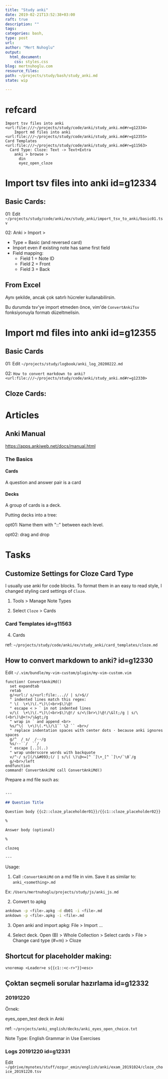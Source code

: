 ```yaml
---
title: "Study anki"
date: 2019-02-21T13:52:38+03:00 
raft: true
description: ""
tags:
categories: bash, 
type: post
url:
author: "Mert Nuhoglu"
output:
  html_document:
    css: styles.css
blog: mertnuhoglu.com
resource_files:
path: ~/projects/study/bash/study_anki.md
state: wip

---
```


# refcard

    Import tsv files into anki <url:file:///~/projects/study/code/anki/study_anki.md#r=g12334>
		Import md files into anki  <url:file:///~/projects/study/code/anki/study_anki.md#r=g12355>
    Card Templates  <url:file:///~/projects/study/code/anki/study_anki.md#r=g11563>
      Card Type: Cloze: Text -> Text+Extra
        anki > browse > 
          din
          eyez_open_cloze


# Import tsv files into anki id=g12334

## Basic Cards:

01: Edit `~/projects/study/code/anki/ex/study_anki/import_tsv_to_anki/basic01.tsv`

02: Anki > Import > 

- Type = Basic (and reversed card)
- Import even if existing note has same first field
- Field mapping:
  - Field 1 = Note ID
  - Field 2 = Front
  - Field 3 = Back

## From Excel

Aynı şekilde, ancak çok satırlı hücreler kullanabilirsin.

Bu durumda tsv'ye import etmeden önce, vim'de `ConvertAnkiTsv` fonksiyonuyla formatı düzeltmelisin.

# Import md files into anki  id=g12355

## Basic Cards

01: Edit `~/projects/study/logbook/anki_log_20200222.md`

02: `How to convert markdown to anki? <url:file:///~/projects/study/code/anki/study_anki.md#r=g12330>`

## Cloze Cards:

# Articles

## Anki Manual

https://apps.ankiweb.net/docs/manual.html

### The Basics

#### Cards

A question and answer pair is a card

#### Decks

A group of cards is a deck.

Putting decks into a tree:

opt01: Name them with "::" between each level.

opt02: drag and drop

# Tasks

## Customize Settings for Cloze Card Type

I usually use anki for code blocks. To format them in an easy to read style, I changed styling card settings of `Cloze`.

1. Tools > Manage Note Types

3. Select `Cloze` > Cards

### Card Templates  id=g11563

4. Cards

ref: `~/projects/study/code/anki/ex/study_anki/card_templates/cloze.md`

## How to convert markdown to anki? id=g12330

Edit `~/.vim/bundle/my-vim-custom/plugin/my-vim-custom.vim`

``` vimscript
function! ConvertAnkiMd()
  set expandtab
  retab
  g/<url:/ s/<url:file:...// | s/>$//
  " indented lines match this regex:
  " \(  \+\)\(.*\)\(<br>$\)\@!
  " escape < > ` in not indented lines
  v/\(  \+\)\(.*\)\(<br>$\)\@!/ s/<\(br>\)\@!/\&lt;/g | s/\(<br\)\@<!>/\&gt;/g
  " wrap in ` and append <br>
  %s/^\(  \+\)\(.*\)/\1`` \2 `` <br>/
  " replace indentation spaces with center dots · because anki ignores spaces
  g/^  / s/  /··/g 
  %s/··``/  ``/
  " escape [..](..)
  " wrap underscore words with backquote
  v/^·/ s/](/\&#093;(/ | s/\( \)\@<=[^ `]\+_[^ `]\+/`\0`/g
  g/<br>/left
endfunction
command! ConvertAnkiMd call ConvertAnkiMd()
``` 

Prepare a md file such as:

``` md

---

## Question Title

Question body {{c2::cloze_placeholder01}}/{{c1::cloze_placeholder02}}

%

Answer body (optional)

% 

clozeq

---

``` 

Usage: 

1. Call `:ConvertAnkiMd` on a md file in vim. Save it as similar to: `anki_<something>.md`

Ex: `/Users/mertnuhoglu/projects/study/js/anki_js.md`

2. Convert to apkg

``` bash
ankdown -p <file>.apkg -d db01 -i <file>.md
ankdown -p <file>.apkg -i <file>.md
``` 

3. Open anki and import apkg: File > Import ...

4. Select deck. Open (B) > Whole Collection > Select cards > File > Change card type (#+m) > Cloze

## Shortcut for placeholder making:

``` vimscript
vnoremap <Leader>e s{{c1::<c-r>"}}<esc>
``` 

## Çoktan seçmeli sorular hazırlama id=g12332

### 20191220 

Örnek:

eyes_open_test deck in Anki

ref: `~/projects/anki_english/decks/anki_eyes_open_choice.txt`

Note Type: English Grammar in Use Exercises

### Logs 20191220  id=g12331

Edit `~/gdrive/mynotes/stuff/ozgur_emin/english/anki/exam_20191024/cloze_choice_20191220.tsv`



